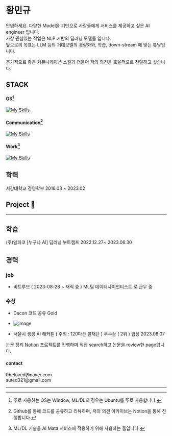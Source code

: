 # 황민규 

안녕하세요. 다양한 Model을 기반으로 사람들에게 서비스를 제공하고 싶은 AI engineer 입니다.  
가장 관심있는 작업은 NLP 기반의 딥러닝 모델들 입니다.   
앞으로의 목표는 LLM 등의 거대모델의 경량화와, 학습, down-stream 에 맞는 튜닝입니다.   

추가적으로 좋은 커뮤니케이션 스킬과 더불어 저의 의견을 효율적으로 전달하고 싶습니다. 


## STACK 


<h4> 

OS[^1] 

</h4>

[![My Skills](https://skillicons.dev/icons?i=windows,linux,ubuntu)](https://skillicons.dev)

<h4>
  
Communication[^2] 

</h4>

[![My Skills](https://skillicons.dev/icons?i=github,notion)](https://skillicons.dev)

<h4> 

Work[^3] 

</h4>

[![My Skills](https://skillicons.dev/icons?i=mysql,py,pytorch,sklearn,docker,flask,grafana,prometheus)](https://skillicons.dev)

[^1]: 주로 사용하는 OS는 Window, ML/DL의 경우는 Ubuntu를 주로 사용합니다. 
[^2]: Github를 통해 코드를 공유하고 리뷰하며, 저의 의견 아카이브는 Notion을 통해 진행합니다. 
[^3]: ML/DL 기술을 AI Mata 서비스에 적용하기 위해 사용하는 툴입니다.


## 학력 

서강대학교 경영학부 2016.03 ~ 2023.02




## Project 🛫






---



## 학습 

(주)알파코 [누구나 AI]  딥러닝 부트캠프 2022.12.27~ 2023.06.30 


## 경력 

### job
- 비트루브 ( 2023-08-28 ~ 재직 중 ) ML팀 데이터사이언티스트 로 근무 중 

### 수상 

- Dacon 코드 공유 Gold
- ![image](https://github.com/suted2/suted2/assets/101646531/7feed2fd-c437-486d-a71f-5d5d5804a926)

- 서울시 생성 AI 해커톤 ( 주최 : 120다산 콜재단 ) 우수상 ( 2위 ) 입상 2023.08.07 



논문 정리 [Notion](https://www.notion.so/6f22a3dd383b4f4893f73c197c52c227?pvs=4)
프로젝트를 진행하며 직접 search하고 논문을 review한 page입니다. 



<h4> contact </h4>  
0beloved@naver.com <br>
suted321@gmail.com <br> 


---

